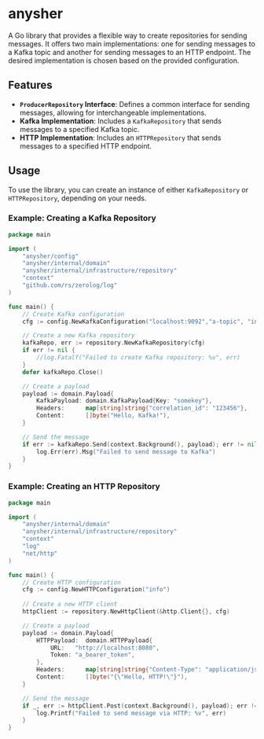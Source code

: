 # anysher

A Go library that provides a flexible way to create repositories for sending messages. It offers two main implementations: one for sending messages to a Kafka topic and another for sending messages to an HTTP endpoint. The desired implementation is chosen based on the provided configuration.

## Features

*   **`ProducerRepository` Interface**: Defines a common interface for sending messages, allowing for interchangeable implementations.
*   **Kafka Implementation**: Includes a `KafkaRepository` that sends messages to a specified Kafka topic.
*   **HTTP Implementation**: Includes an `HTTPRepository` that sends messages to a specified HTTP endpoint.

## Usage

To use the library, you can create an instance of either `KafkaRepository` or `HTTPRepository`, depending on your needs.

### Example: Creating a Kafka Repository

```go
package main

import (
	"anysher/config"
	"anysher/internal/domain"
	"anysher/internal/infrastructure/repository"
	"context"
	"github.com/rs/zerolog/log"
)

func main() {
	// Create Kafka configuration
	cfg := config.NewKafkaConfiguration("localhost:9092","a-topic", "info")

	// Create a new Kafka repository
	kafkaRepo, err := repository.NewKafkaRepository(cfg)
	if err != nil {
		//log.Fatalf("Failed to create Kafka repository: %v", err)
	}
	defer kafkaRepo.Close()

	// Create a payload
	payload := domain.Payload{
		KafkaPayload: domain.KafkaPayload{Key: "somekey"},
		Headers:      map[string]string{"correlation_id": "123456"},
		Content:      []byte("Hello, Kafka!"),
	}

	// Send the message
	if err := kafkaRepo.Send(context.Background(), payload); err != nil {
		log.Err(err).Msg("Failed to send message to Kafka")
	}
}
```

### Example: Creating an HTTP Repository

```go
package main

import (
	"anysher/internal/domain"
	"anysher/internal/infrastructure/repository"
	"context"
	"log"
	"net/http"
)

func main() {
	// Create HTTP configuration
	cfg := config.NewHTTPConfiguration("info")
	
	// Create a new HTTP client
	httpClient := repository.NewHttpClient(&http.Client{}, cfg)

	// Create a payload
	payload := domain.Payload{
		HTTPPayload:  domain.HTTPPayload{
			URL:   "http://localhost:8080",
			Token: "a_bearer_token",
		},
		Headers:      map[string]string{"Content-Type": "application/json"},
		Content:      []byte("{\"Hello, HTTP!\"}"),
	}

	// Send the message
	if _, err := httpClient.Post(context.Background(), payload); err != nil {
		log.Printf("Failed to send message via HTTP: %v", err)
	}
}
```